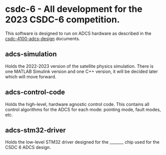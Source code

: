 # csdc-6 - All development for the 2023 CSDC-6 competition.
This software is designed to run on ADCS hardware as described in the [csdc-4100-adcs-design](https://queensuca.sharepoint.com/:f:/r/teams/GROUP-QSET/Shared%20Documents/Satellite-General/csdc/4000-systems-design/csdc-4100-adcs-design?csf=1&web=1&e=ExKmLO) documents.

## adcs-simulation
Holds the 2022-2023 version of the satellite physics simulation. There is one MATLAB Simulink version and one C++ version, it will be decided later which will move forward.

## adcs-control-code
Holds the high-level, hardware agnostic control code. This contains all control algorithms for the ADCS for each mode: pointing mode, fault modes, etc.

## adcs-stm32-driver
Holds the low-level STM32 driver designed for the _______ chip used for the CSDC 6 ADCS design.
